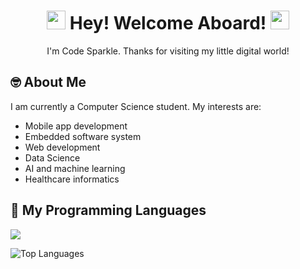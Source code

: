 <h1 align="center"><img src="https://emojis.slackmojis.com/emojis/images/1531849430/4246/blob-sunglasses.gif?1531849430" width="30"/></a> Hey! Welcome Aboard! <img src="https://emojis.slackmojis.com/emojis/images/1531849430/4246/blob-sunglasses.gif?1531849430" width="30"/></h1>

<!-- Introduction --->
<p align="center">I'm Code Sparkle. Thanks for visiting my little digital world!</p>

## 🤓 About Me
I am currently a Computer Science student. My interests are:
- Mobile app development
- Embedded software system
- Web development
- Data Science
- AI and machine learning
- Healthcare informatics

## 🌱 My Programming Languages
<!-- Language List --->

<p>
  <a href=https://skillicons.dev">
    <img src="https://skillicons.dev/icons?i=java,python,js,html,css&theme=light"/>
  </a>
</p>
<!-- Language Statistics --->

![Top Languages](https://github-readme-stats.vercel.app/api/top-langs/?username=code-sparkle)
